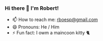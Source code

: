 ### Hi there 👋 I'm Robert!

<!--
**rboesp/rboesp** is a ✨ _special_ ✨ repository because its `README.md` (this file) appears on your GitHub profile.
-->

- 📫 How to reach me: rboesp@gmail.com
- 😄 Pronouns: He / Him
- ⚡ Fun fact: I owm a maincoon kitty 🐈

